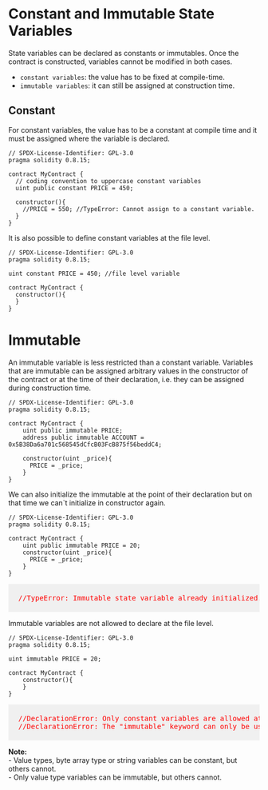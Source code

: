 # Constant and Immutable State Variables 

State variables can be declared as constants or immutables. Once the contract is constructed, variables cannot be modified in both cases.

- `constant variables`: the value has to be fixed at compile-time.
- `immutable variables`: it can still be assigned at construction time.

## Constant

For constant variables, the value has to be a constant at compile time and it must be assigned where the variable is declared.

```sol
// SPDX-License-Identifier: GPL-3.0
pragma solidity 0.8.15;

contract MyContract {
  // coding convention to uppercase constant variables
  uint public constant PRICE = 450;

  constructor(){
    //PRICE = 550; //TypeError: Cannot assign to a constant variable.
  }
}
```

It is also possible to define constant variables at the file level.

```sol
// SPDX-License-Identifier: GPL-3.0
pragma solidity 0.8.15;

uint constant PRICE = 450; //file level variable

contract MyContract {
  constructor(){
  }
}
```

# Immutable

An immutable variable is less restricted than a constant variable. Variables that are immutable can be assigned arbitrary values in the constructor of the contract or at the time of their declaration, i.e. they can be assigned during construction time.

```sol
// SPDX-License-Identifier: GPL-3.0
pragma solidity 0.8.15;

contract MyContract {
    uint public immutable PRICE;
    address public immutable ACCOUNT = 0x5B38Da6a701c568545dCfcB03FcB875f56beddC4;

    constructor(uint _price){
      PRICE = _price;
    }
}
```

We can also initialize the immutable at the point of their declaration but on that time we can`t initialize in constructor again.

```sol
// SPDX-License-Identifier: GPL-3.0
pragma solidity 0.8.15;

contract MyContract {
    uint public immutable PRICE = 20;
    constructor(uint _price){
      PRICE = _price; 
    }
}
```
<pre style="background: rgba(0,0,0,.05); padding:20px; color:red">
//TypeError: Immutable state variable already initialized.
</pre>

Immutable variables are not allowed to declare at the file level.

```sol
// SPDX-License-Identifier: GPL-3.0
pragma solidity 0.8.15;

uint immutable PRICE = 20;

contract MyContract {
    constructor(){
    }
}
```
<pre style="background: rgba(0,0,0,.05); padding:20px; color:red">
//DeclarationError: Only constant variables are allowed at file level.
//DeclarationError: The "immutable" keyword can only be used for state variables.
</pre>

<div class="doc-note">
   <p class="alert alert-primary">
      <b>Note:</b><br>
      <span>
         - Value types, byte array type or string variables can be constant, but others cannot.
      </span><br>
      <span>
         - Only value type variables can be immutable, but others cannot.
      </span>
   </p>
</div>